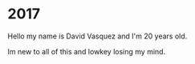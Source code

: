 # 2017

Hello my name is David Vasquez and I'm 20 years old.

Im new to all of this and lowkey losing my mind.
